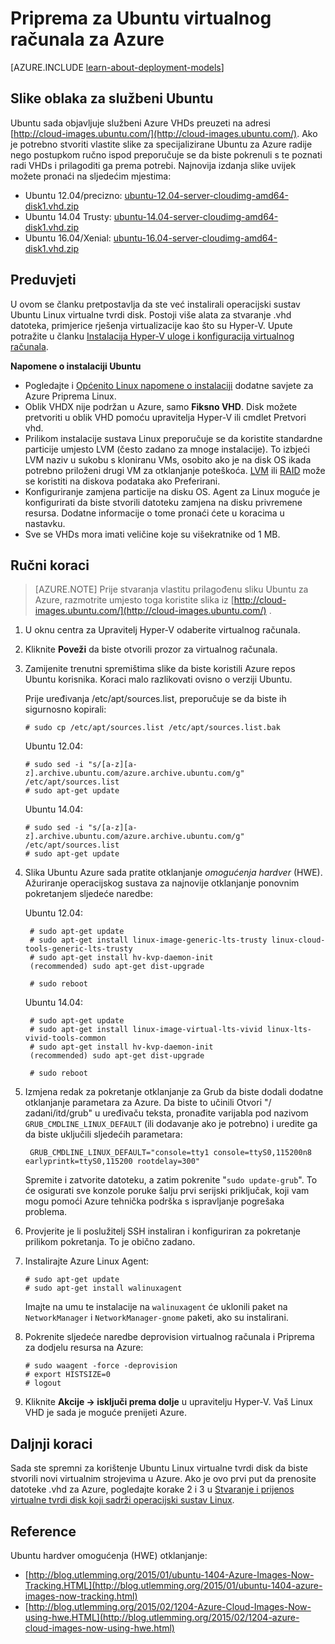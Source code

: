 <properties
    pageTitle="Stvoriti i prenijeti na Ubuntu Linux VHD servisu Azure"
    description="Saznajte kako stvoriti i prenijeti na Azure virtualne tvrdi disk (VHD) koji sadrži operacijski sustav Ubuntu Linux."
    services="virtual-machines-linux"
    documentationCenter=""
    authors="szarkos"
    manager="timlt"
    editor="tysonn"
    tags="azure-resource-manager,azure-service-management"/>

<tags
    ms.service="virtual-machines-linux"
    ms.workload="infrastructure-services"
    ms.tgt_pltfrm="vm-linux"
    ms.devlang="na"
    ms.topic="article"
    ms.date="08/24/2016"
    ms.author="szark"/>

# <a name="prepare-an-ubuntu-virtual-machine-for-azure"></a>Priprema za Ubuntu virtualnog računala za Azure

[AZURE.INCLUDE [learn-about-deployment-models](../../includes/learn-about-deployment-models-both-include.md)]

## <a name="official-ubuntu-cloud-images"></a>Slike oblaka za službeni Ubuntu
Ubuntu sada objavljuje službeni Azure VHDs preuzeti na adresi [http://cloud-images.ubuntu.com/](http://cloud-images.ubuntu.com/). Ako je potrebno stvoriti vlastite slike za specijalizirane Ubuntu za Azure radije nego postupkom ručno ispod preporučuje se da biste pokrenuli s te poznati radi VHDs i prilagoditi ga prema potrebi. Najnovija izdanja slike uvijek možete pronaći na sljedećim mjestima:

 - Ubuntu 12.04/precizno: [ubuntu-12.04-server-cloudimg-amd64-disk1.vhd.zip](http://cloud-images.ubuntu.com/releases/precise/release/ubuntu-12.04-server-cloudimg-amd64-disk1.vhd.zip)
 - Ubuntu 14.04 Trusty: [ubuntu-14.04-server-cloudimg-amd64-disk1.vhd.zip](http://cloud-images.ubuntu.com/releases/trusty/release/ubuntu-14.04-server-cloudimg-amd64-disk1.vhd.zip)
 - Ubuntu 16.04/Xenial: [ubuntu-16.04-server-cloudimg-amd64-disk1.vhd.zip](http://cloud-images.ubuntu.com/releases/xenial/release/ubuntu-16.04-server-cloudimg-amd64-disk1.vhd.zip)


## <a name="prerequisites"></a>Preduvjeti

U ovom se članku pretpostavlja da ste već instalirali operacijski sustav Ubuntu Linux virtualne tvrdi disk. Postoji više alata za stvaranje .vhd datoteka, primjerice rješenja virtualizacije kao što su Hyper-V. Upute potražite u članku [Instalacija Hyper-V uloge i konfiguracija virtualnog računala](http://technet.microsoft.com/library/hh846766.aspx).

**Napomene o instalaciji Ubuntu**

- Pogledajte i [Općenito Linux napomene o instalaciji](virtual-machines-linux-create-upload-generic.md#general-linux-installation-notes) dodatne savjete za Azure Priprema Linux.
- Oblik VHDX nije podržan u Azure, samo **Fiksno VHD**.  Disk možete pretvoriti u oblik VHD pomoću upravitelja Hyper-V ili cmdlet Pretvori vhd.
- Prilikom instalacije sustava Linux preporučuje se da koristite standardne particije umjesto LVM (često zadano za mnoge instalacije). To izbjeći LVM naziv u sukobu s kloniranu VMs, osobito ako je na disk OS ikada potrebno priloženi drugi VM za otklanjanje poteškoća. [LVM](virtual-machines-linux-configure-lvm.md) ili [RAID](virtual-machines-linux-configure-raid.md) može se koristiti na diskova podataka ako Preferirani.
- Konfiguriranje zamjena particije na disku OS. Agent za Linux moguće je konfigurirati da biste stvorili datoteku zamjena na disku privremene resursa.  Dodatne informacije o tome pronaći ćete u koracima u nastavku.
- Sve se VHDs mora imati veličine koje su višekratnike od 1 MB.


## <a name="manual-steps"></a>Ručni koraci

> [AZURE.NOTE] Prije stvaranja vlastitu prilagođenu sliku Ubuntu za Azure, razmotrite umjesto toga koristite slika iz [http://cloud-images.ubuntu.com/](http://cloud-images.ubuntu.com/) .


1. U oknu centra za Upravitelj Hyper-V odaberite virtualnog računala.

2. Kliknite **Poveži** da biste otvorili prozor za virtualnog računala.

3.  Zamijenite trenutni spremištima slike da biste koristili Azure repos Ubuntu korisnika. Koraci malo razlikovati ovisno o verziji Ubuntu.

    Prije uređivanja /etc/apt/sources.list, preporučuje se da biste ih sigurnosno kopirali:

        # sudo cp /etc/apt/sources.list /etc/apt/sources.list.bak

    Ubuntu 12.04:

        # sudo sed -i "s/[a-z][a-z].archive.ubuntu.com/azure.archive.ubuntu.com/g" /etc/apt/sources.list
        # sudo apt-get update

    Ubuntu 14.04:

        # sudo sed -i "s/[a-z][a-z].archive.ubuntu.com/azure.archive.ubuntu.com/g" /etc/apt/sources.list
        # sudo apt-get update

4. Slika Ubuntu Azure sada pratite otklanjanje *omogućenja hardver* (HWE). Ažuriranje operacijskog sustava za najnovije otklanjanje ponovnim pokretanjem sljedeće naredbe:

    Ubuntu 12.04:

        # sudo apt-get update
        # sudo apt-get install linux-image-generic-lts-trusty linux-cloud-tools-generic-lts-trusty
        # sudo apt-get install hv-kvp-daemon-init
        (recommended) sudo apt-get dist-upgrade

        # sudo reboot

    Ubuntu 14.04:

        # sudo apt-get update
        # sudo apt-get install linux-image-virtual-lts-vivid linux-lts-vivid-tools-common
        # sudo apt-get install hv-kvp-daemon-init
        (recommended) sudo apt-get dist-upgrade

        # sudo reboot


5. Izmjena redak za pokretanje otklanjanje za Grub da biste dodali dodatne otklanjanje parametara za Azure. Da biste to učinili Otvori "/ zadani/itd/grub" u uređivaču teksta, pronađite varijabla pod nazivom `GRUB_CMDLINE_LINUX_DEFAULT` (ili dodavanje ako je potrebno) i uredite ga da biste uključili sljedećih parametara:

        GRUB_CMDLINE_LINUX_DEFAULT="console=tty1 console=ttyS0,115200n8 earlyprintk=ttyS0,115200 rootdelay=300"

    Spremite i zatvorite datoteku, a zatim pokrenite "`sudo update-grub`". To će osigurati sve konzole poruke šalju prvi serijski priključak, koji vam mogu pomoći Azure tehnička podrška s ispravljanje pogrešaka problema.

6.  Provjerite je li poslužitelj SSH instaliran i konfiguriran za pokretanje prilikom pokretanja.  To je obično zadano.

7.  Instalirajte Azure Linux Agent:

        # sudo apt-get update
        # sudo apt-get install walinuxagent

    Imajte na umu te instalacije na `walinuxagent` će uklonili paket na `NetworkManager` i `NetworkManager-gnome` paketi, ako su instalirani.

8.  Pokrenite sljedeće naredbe deprovision virtualnog računala i Priprema za dodjelu resursa na Azure:

        # sudo waagent -force -deprovision
        # export HISTSIZE=0
        # logout

9. Kliknite **Akcije -> isključi prema dolje** u upravitelju Hyper-V. Vaš Linux VHD je sada je moguće prenijeti Azure.


## <a name="next-steps"></a>Daljnji koraci
Sada ste spremni za korištenje Ubuntu Linux virtualne tvrdi disk da biste stvorili novi virtualnim strojevima u Azure. Ako je ovo prvi put da prenosite datoteke .vhd za Azure, pogledajte korake 2 i 3 u [Stvaranje i prijenos virtualne tvrdi disk koji sadrži operacijski sustav Linux](virtual-machines-linux-classic-create-upload-vhd.md).

## <a name="references"></a>Reference ##

Ubuntu hardver omogućenja (HWE) otklanjanje:

- [http://blog.utlemming.org/2015/01/ubuntu-1404-Azure-Images-Now-Tracking.HTML](http://blog.utlemming.org/2015/01/ubuntu-1404-azure-images-now-tracking.html)
- [http://blog.utlemming.org/2015/02/1204-Azure-Cloud-Images-Now-using-hwe.HTML](http://blog.utlemming.org/2015/02/1204-azure-cloud-images-now-using-hwe.html)

